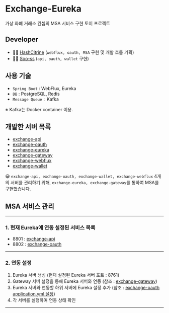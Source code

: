 # Exchange-Eureka

가상 화폐 거래소 컨셉의 MSA 서비스 구현 토이 프로젝트

## Developer

- 👩‍💻 [HashCitrine](https://github.com/HashCitrine) (`webflux, oauth, MSA` 구현 및 개발 흐름 기획)
- 👩‍💻 [Soo-ss](https://github.com/Soo-ss) (`api, oauth, wallet` 구현)

## 사용 기술

- `Spring Boot` : WebFlux, Eureka
- `DB` : PostgreSQL, Redis
- `Message Queue `: Kafka

※ Kafka는 Docker container 이용.

## 개발한 서버 목록

- [exchange-api](https://github.com/HashCitrine/exchange-api) 
- [exchange-oauth](https://github.com/HashCitrine/exchange-oauth) 
- [exchange-eureka](https://github.com/HashCitrine/exchange-eureka) 
- [exchange-gateway](https://github.com/HashCitrine/exchange-gateway) 
- [exchange-webflux](https://github.com/HashCitrine/exchange-webflux) 
- [exchange-wallet](https://github.com/HashCitrine/exchange-wallet) 

😀 `exchange-api, exchange-oauth, exchange-wallet, exchange-webflux` 4개의 서버를 관리하기 위해, `exchange-eureka, exchange-gateway`를 통하여 MSA를 구현했습니다.

## MSA 서비스 관리

---

### 1. 현재 Eureka에 연동 설정된 서비스 목록  
- 8801 : [exchange-api](https://github.com/HashCitrine/exchange-api) 
- 8802 : [exchange-oauth](https://github.com/HashCitrine/exchange-oauth) 
---

### 2. 연동 설정
1. Eureka 서버 생성 (현재 설정된 Eureka 서버 포트 : 8761)
2. Gateway 서버 설정을 통해 Eureka 서버와 연동 (참조 : [exchange-gateway](https://github.com/HashCitrine/exchange-gateway))
3. Eureka 서버와 연동할 하위 서버에 Eureka 설정 추가 (참조 : [exchange-oauth application.yml 설정](https://github.com/HashCitrine/exchange-oauth/blob/master/src/main/resources/application.yml))
4. 각 서버를 실행하여 연동 상태 확인
---
